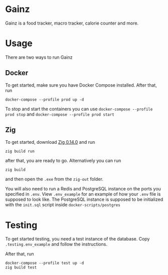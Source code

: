 # Gainz

Gainz is a food tracker, macro tracker, calorie counter and more.

# Usage

There are two ways to run Gainz

## Docker

To get started, make sure you have Docker Compose installed. After that, run

```
docker-compose --profile prod up -d
```

To stop and start the containers you can use `docker-compose --profile prod stop` and `docker-compose --profile prod start`

## Zig

To get started, download [Zig 0.14.0](https://ziglang.org/download/#release-0.14.0) and run

```
zig build run
```

after that, you are ready to go.
Alternatively you can run

```c
zig build
```

and then open the `.exe` from the `zig-out` folder.

You will also need to run a Redis and PostgreSQL instance on the ports you specified in `.env`. View `.env_example` for an example of how your `.env` file is supposed to look like.
The PostgreSQL instance is supposed to be initialized with the `init.sql` script inside `docker-scripts/postgres`

# Testing

To get started testing, you need a test instance of the database. Copy `.testing.env_example` and follow the instructions.

After that, run

```
docker-compose --profile test up -d
zig build test
```
